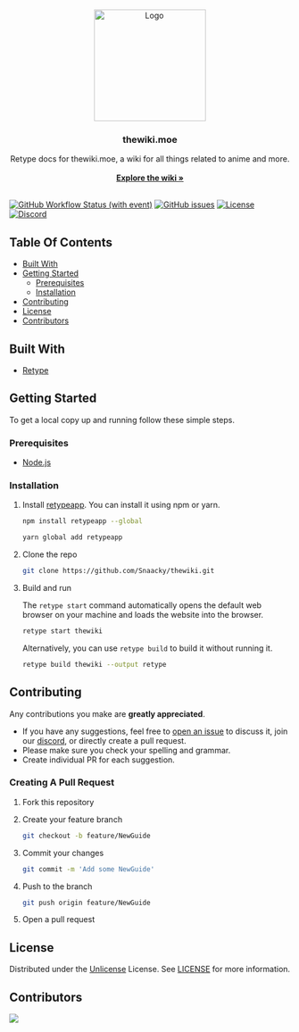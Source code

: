 <br/>
<p align="center">
  <a href="https://github.com/Snaacky/thewiki">
    <img src="https://github.com/Snaacky/thewiki/assets/78981416/1958720c-910a-44cf-88ff-76695062ff2d" alt="Logo" width="200" height="200">
  </a>

  <h3 align="center">thewiki.moe</h3>

  <p align="center">
    Retype docs for thewiki.moe, a wiki for all things related to anime and more.
    <br/>
    <br/>
    <a href="https://thewiki.moe/"><strong>Explore the wiki »</strong></a>
    <br/>
    <br/>
  </p>
</p>

[![GitHub Workflow Status (with event)](https://img.shields.io/github/actions/workflow/status/Snaacky/thewiki/retype-action.yml?style=for-the-badge&logo=github)](https://github.com/Snaacky/thewiki/actions) [![GitHub issues](https://img.shields.io/github/issues/Snaacky/thewiki?style=for-the-badge&logo=github)](https://github.com/Snaacky/thewiki/issues) [![License](https://img.shields.io/github/license/Snaacky/thewiki?style=for-the-badge&logo=unlicense)](https://github.com/Snaacky/thewiki/blob/master/LICENSE) [![Discord](https://img.shields.io/discord/974468300304171038?style=for-the-badge&logo=discord)](https://discord.gg/snackbox)

## Table Of Contents

* [Built With](#built-with)
* [Getting Started](#getting-started)
  * [Prerequisites](#prerequisites)
  * [Installation](#installation)
* [Contributing](#contributing)
* [License](#license)
* [Contributors](#contributors)

## Built With

- [Retype](https://retype.com/)

## Getting Started

To get a local copy up and running follow these simple steps.

### Prerequisites

- [Node.js](https://nodejs.org/en)

### Installation

1. Install [retypeapp](https://www.npmjs.com/package/retypeapp). You can install it using npm or yarn.

    ```sh
    npm install retypeapp --global
    ```

    ```sh
    yarn global add retypeapp
    ```

2. Clone the repo

    ```sh
    git clone https://github.com/Snaacky/thewiki.git
    ```

4. Build and run

    The `retype start` command automatically opens the default web browser on your machine and loads the website into the browser.

    ```sh
    retype start thewiki
    ```
    
    Alternatively, you can use `retype build` to build it without running it.
   
    ```sh
    retype build thewiki --output retype
    ```

## Contributing

Any contributions you make are **greatly appreciated**.

- If you have any suggestions, feel free to [open an issue](https://github.com/Snaacky/thewiki/issues/new) to discuss it, join our [discord](https://discord.gg/snackbox), or directly create a pull request.
- Please make sure you check your spelling and grammar.
- Create individual PR for each suggestion.


### Creating A Pull Request

1. Fork this repository
2. Create your feature branch

    ```sh
    git checkout -b feature/NewGuide
    ```
3. Commit your changes

    ```sh
    git commit -m 'Add some NewGuide'
    ```
4. Push to the branch

    ```sh
    git push origin feature/NewGuide
    ```
5. Open a pull request

## License

Distributed under the [Unlicense](https://opensource.org/license/unlicense/) License. See [LICENSE](https://github.com/Snaacky/thewiki/blob/master/LICENSE) for more information.

## Contributors

<a href="https://github.com/Snaacky/thewiki/graphs/contributors">
  <img src="https://contrib.rocks/image?repo=Snaacky/thewiki" />
</a>

